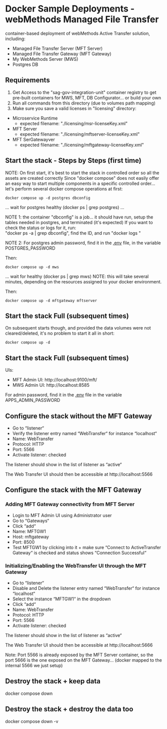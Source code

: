 # Docker Sample Deployments - webMethods Managed File Transfer

container-based deployment of webMethods Active Transfer solution, including:
 - Managed File Transfer Server (MFT Server)
 - Managed File Transfer Gateway (MFT Gateway)
 - My WebMethods Server (MWS)
 - Postgres DB

## Requirements

1) Get Access to the "sag-gov-integration-unit" container registry to get pre-built containers for MWS, MFT, DB Configurator... or build your own
2) Run all commands from this directory (due to volumes path mapping)
3) Make sure you save a valid licenses in "licensing" directory:
 - Microservice Runtime
   - expected filename: "./licensing/msr-licenseKey.xml"
 - MFT Server
   - expected filename: "./licensing/mftserver-licenseKey.xml"
 - MFT SerGatewayver
   - expected filename: "./licensing/mftgateway-licenseKey.xml"

## Start the stack - Steps by Steps (first time)

NOTE: On first start, it's best to start the stack in controlled order so all the assets are created correctly
Since "docker compose" does not easily offer an easy way to start multiple components in a specific controlled order... let's perform several docker compose operations at first:

```
docker compose up -d postgres dbconfig
```

... wait for postgres healthy (docker ps | grep postgres) ...

NOTE 1: the container "dbconfig" is a job... it should have run, setup the tables needed in postgres, and terminated (it's expected)
If you want to check the status or logs for it, run:  
"docker ps -a | grep dbconfig", find the ID, and run "docker logs <dbconfig container id>"

NOTE 2: For postgres admin password, find it in the [.env](.env) file, in the variable POSTGRES_PASSWORD

Then:
```
docker compose up -d mws
```

... wait for healthy (docker ps | grep mws)
NOTE: this will take several minutes, depending on the resources assigned to your docker environment.

Then:
```
docker compose up -d mftgateway mftserver
```

## Start the stack Full (subsequent times)

On subsequent starts though, and provided the data volumes were not cleared/deleted, it's no problem to start it all in short:
```
docker compose up -d 
```

## Start the stack Full (subsequent times)

UIs:
- MFT Admin UI: http://localhost:9100/mft/
- MWS Admin UI: http://localhost:8585

For admin password, find it in the [.env](.env) file in the variable APPS_ADMIN_PASSWORD

## Configure the stack without the MFT Gateway

- Go to “listener“
- Verify the listener entry named “WebTransfer“ for instance “localhost“
- Name: WebTransfer
- Protocol: HTTP
- Port: 5566
- Activate listener: checked

The listener should show in the list of listener as “active“

The Web Transfer UI should then be accessible at http://localhost:5566

## Configure the stack with the MFT Gateway

### Adding MFT Gateway connectivity from MFT Server

- Login to MFT Admin UI  using Administrator user
- Go to “Gateways“ 
- Click “add“
- Name: MFTGW1
- Host: mftgateway
- Port: 8500
- Test MFTGW1 by clicking into it + make sure “Connect to ActiveTransfer Gateway“ is checked and status shows “Connection Successful“

### Initializing/Enabling the WebTransfer UI through the MFT Gateway

- Go to “listener“
- Disable and Delete the listener entry named “WebTransfer“ for instance “localhost“
- Select the instance “MFTGW1“ in the dropdown
- Click “add“
- Name: WebTransfer
- Protocol: HTTP
- Port: 5566
- Activate listener: checked

The listener should show in the list of listener as “active“

The Web Transfer UI should then be accessible at http://localhost:5666

Note: Port 5566 is already exposed by the MFT Server container, so the port 5666 is the one exposed on the MFT Gateway... (docker mapped to the internal 5566 we just setup)

## Destroy the stack + keep data

docker compose down

## Destroy the stack + destroy the data too

docker compose down -v
